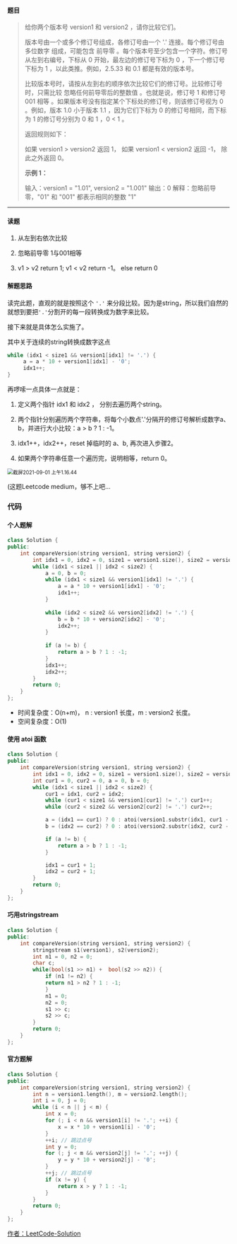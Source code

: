 #### 题目

>给你两个版本号 version1 和 version2 ，请你比较它们。
>
>版本号由一个或多个修订号组成，各修订号由一个 '.' 连接。每个修订号由 多位数字 组成，可能包含 前导零 。每个版本号至少包含一个字符。修订号从左到右编号，下标从 0 开始，最左边的修订号下标为 0 ，下一个修订号下标为 1 ，以此类推。例如，2.5.33 和 0.1 都是有效的版本号。
>
>比较版本号时，请按从左到右的顺序依次比较它们的修订号。比较修订号时，只需比较 忽略任何前导零后的整数值 。也就是说，修订号 1 和修订号 001 相等 。如果版本号没有指定某个下标处的修订号，则该修订号视为 0 。例如，版本 1.0 小于版本 1.1 ，因为它们下标为 0 的修订号相同，而下标为 1 的修订号分别为 0 和 1 ，0 < 1 。
>
>返回规则如下：
>
>如果 version1 > version2 返回 1，
>如果 version1 < version2 返回 -1，
>除此之外返回 0。
>
>**示例 1：**
>
>输入：version1 = "1.01", version2 = "1.001"
>输出：0
>解释：忽略前导零，"01" 和 "001" 都表示相同的整数 "1"

***

#### 读题

1. 从左到右依次比较

2. 忽略前导零 1与001相等

3. v1 > v2 return 1; v1 < v2 return -1。 else return 0

#### 解题思路

读完此题，直观的就是按照这个 `'.'` 来分段比较。因为是string，所以我们自然的就想到要把`'.'`分割开的每一段转换成为数字来比较。

接下来就是具体怎么实施了。

其中关于连续的string转换成数字这点

```c++
while (idx1 < size1 && version1[idx1] != '.') {
     a = a * 10 + version1[idx1] - '0';
     idx1++;
}
```

再啰嗦一点具体一点就是：

1. 定义两个指针 idx1 和 idx2 ， 分别去遍历两个string。

2. 两个指针分别遍历两个字符串，将每个小数点'.'分隔开的修订号解析成数字a、b，并进行大小比较：a > b ? 1 : -1。

3. idx1++，idx2++，reset 掉临时的 a、b, 再次进入步骤2。

4. 如果两个字符串任意一个遍历完，说明相等，return 0。

<img src="https://tva1.sinaimg.cn/large/008i3skNgy1gu0hq2a2qij60k60hm75s02.jpg" alt="截屏2021-09-01 上午1.16.44" style="zoom:80%;" />

(这题Leetcode medium，够不上吧...

### 代码

#### 个人题解

```c++
class Solution {
public:
    int compareVersion(string version1, string version2) {
        int idx1 = 0, idx2 = 0, size1 = version1.size(), size2 = version2.size(), a = 0, b = 0;
        while (idx1 < size1 || idx2 < size2) {
            a = 0, b = 0;
            while (idx1 < size1 && version1[idx1] != '.') {
                a = a * 10 + version1[idx1] - '0';
                idx1++;
            }
            
            while (idx2 < size2 && version2[idx2] != '.') {
                b = b * 10 + version2[idx2] - '0';
                idx2++;
            }
        
            if (a != b) {
                return a > b ? 1 : -1;
            }
            idx1++;
            idx2++;
        }
        return 0;
    }
};
```

- 时间复杂度：O(n+m)， n : version1 长度，m : version2 长度。
- 空间复杂度：O(1)

#### 使用 atoi 函数

```c++
class Solution {
public:
    int compareVersion(string version1, string version2) {
        int idx1 = 0, idx2 = 0, size1 = version1.size(), size2 = version2.size();
        int cur1 = 0, cur2 = 0, a = 0, b = 0;
        while (idx1 < size1 || idx2 < size2) {
		    cur1 = idx1, cur2 = idx2;                    
            while (cur1 < size1 && version1[cur1] != '.') cur1++;  
            while (cur2 < size2 && version2[cur2] != '.') cur2++;

            a = (idx1 == cur1) ? 0 : atoi(version1.substr(idx1, cur1 - idx1).c_str());
            b = (idx2 == cur2) ? 0 : atoi(version2.substr(idx2, cur2 - idx2).c_str());

            if (a != b) {
                return a > b ? 1 : -1;
            }

            idx1 = cur1 + 1;
            idx2 = cur2 + 1;
        }
        return 0;
    }
};
```

#### 巧用stringstream

```c++
class Solution {
public:
    int compareVersion(string version1, string version2) {
        stringstream s1(version1), s2(version2);
        int n1 = 0, n2 = 0;
        char c;
        while(bool(s1 >> n1) +  bool(s2 >> n2)) {
		    if (n1 != n2) {
            return n1 > n2 ? 1 : -1;
            }        
            n1 = 0;
            n2 = 0;
            s1 >> c;
            s2 >> c;
        }
        return 0;
    }
};
```

#### 官方题解

```c++
class Solution {
public:
    int compareVersion(string version1, string version2) {
        int n = version1.length(), m = version2.length();
        int i = 0, j = 0;
        while (i < n || j < m) {
            int x = 0;
            for (; i < n && version1[i] != '.'; ++i) {
                x = x * 10 + version1[i] - '0';
            }
            ++i; // 跳过点号
            int y = 0;
            for (; j < m && version2[j] != '.'; ++j) {
                y = y * 10 + version2[j] - '0';
            }
            ++j; // 跳过点号
            if (x != y) {
                return x > y ? 1 : -1;
            }
        }
        return 0;
    }
};
```

[作者：LeetCode-Solution](https://leetcode-cn.com/problems/compare-version-numbers/solution/bi-jiao-ban-ben-hao-by-leetcode-solution-k6wi/)